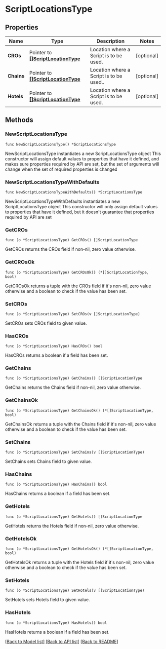 # ScriptLocationsType

## Properties

Name | Type | Description | Notes
------------ | ------------- | ------------- | -------------
**CROs** | Pointer to [**[]ScriptLocationType**](ScriptLocationType.md) | Location where a Script is to be used. | [optional] 
**Chains** | Pointer to [**[]ScriptLocationType**](ScriptLocationType.md) | Location where a Script is to be used.. | [optional] 
**Hotels** | Pointer to [**[]ScriptLocationType**](ScriptLocationType.md) | Location where a Script is to be used. | [optional] 

## Methods

### NewScriptLocationsType

`func NewScriptLocationsType() *ScriptLocationsType`

NewScriptLocationsType instantiates a new ScriptLocationsType object
This constructor will assign default values to properties that have it defined,
and makes sure properties required by API are set, but the set of arguments
will change when the set of required properties is changed

### NewScriptLocationsTypeWithDefaults

`func NewScriptLocationsTypeWithDefaults() *ScriptLocationsType`

NewScriptLocationsTypeWithDefaults instantiates a new ScriptLocationsType object
This constructor will only assign default values to properties that have it defined,
but it doesn't guarantee that properties required by API are set

### GetCROs

`func (o *ScriptLocationsType) GetCROs() []ScriptLocationType`

GetCROs returns the CROs field if non-nil, zero value otherwise.

### GetCROsOk

`func (o *ScriptLocationsType) GetCROsOk() (*[]ScriptLocationType, bool)`

GetCROsOk returns a tuple with the CROs field if it's non-nil, zero value otherwise
and a boolean to check if the value has been set.

### SetCROs

`func (o *ScriptLocationsType) SetCROs(v []ScriptLocationType)`

SetCROs sets CROs field to given value.

### HasCROs

`func (o *ScriptLocationsType) HasCROs() bool`

HasCROs returns a boolean if a field has been set.

### GetChains

`func (o *ScriptLocationsType) GetChains() []ScriptLocationType`

GetChains returns the Chains field if non-nil, zero value otherwise.

### GetChainsOk

`func (o *ScriptLocationsType) GetChainsOk() (*[]ScriptLocationType, bool)`

GetChainsOk returns a tuple with the Chains field if it's non-nil, zero value otherwise
and a boolean to check if the value has been set.

### SetChains

`func (o *ScriptLocationsType) SetChains(v []ScriptLocationType)`

SetChains sets Chains field to given value.

### HasChains

`func (o *ScriptLocationsType) HasChains() bool`

HasChains returns a boolean if a field has been set.

### GetHotels

`func (o *ScriptLocationsType) GetHotels() []ScriptLocationType`

GetHotels returns the Hotels field if non-nil, zero value otherwise.

### GetHotelsOk

`func (o *ScriptLocationsType) GetHotelsOk() (*[]ScriptLocationType, bool)`

GetHotelsOk returns a tuple with the Hotels field if it's non-nil, zero value otherwise
and a boolean to check if the value has been set.

### SetHotels

`func (o *ScriptLocationsType) SetHotels(v []ScriptLocationType)`

SetHotels sets Hotels field to given value.

### HasHotels

`func (o *ScriptLocationsType) HasHotels() bool`

HasHotels returns a boolean if a field has been set.


[[Back to Model list]](../README.md#documentation-for-models) [[Back to API list]](../README.md#documentation-for-api-endpoints) [[Back to README]](../README.md)


